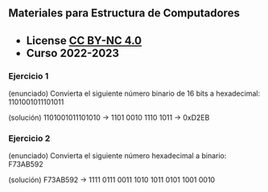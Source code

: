 ## Materiales para Estructura de Computadores

<html>
<h2><ul>
<li>License <a href="http:/creativecommons.org/licenses/by-nc/4.0/">CC BY-NC 4.0</a> </li>
<li>Curso 2022-2023</li>
</ul></h2>
</html>


### Ejercicio 1

   (enunciado) Convierta el siguiente número binario de 16 bits a hexadecimal: 1101001011101011
    
   (solución) 1101001011101010 -> 1101 0010 1110 1011 -> 0xD2EB

### Ejercicio 2

   (enunciado) Convierta el siguiente número hexadecimal a binario: F73AB592

   (solución) F73AB592 -> 1111 0111 0011 1010 1011 0101 1001 0010


